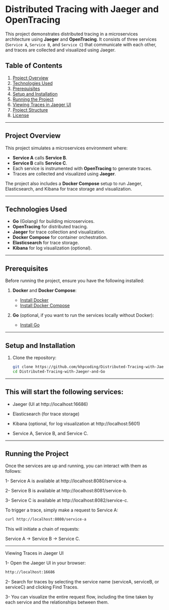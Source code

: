 # Distributed Tracing with Jaeger and OpenTracing

This project demonstrates distributed tracing in a microservices architecture using **Jaeger** and **OpenTracing**. It consists of three services (`Service A`, `Service B`, and `Service C`) that communicate with each other, and traces are collected and visualized using Jaeger.

## Table of Contents

1. [Project Overview](#project-overview)
2. [Technologies Used](#technologies-used)
3. [Prerequisites](#prerequisites)
4. [Setup and Installation](#setup-and-installation)
5. [Running the Project](#running-the-project)
6. [Viewing Traces in Jaeger UI](#viewing-traces-in-jaeger-ui)
7. [Project Structure](#project-structure)
8. [License](#license)

---

## Project Overview

This project simulates a microservices environment where:
- **Service A** calls **Service B**.
- **Service B** calls **Service C**.
- Each service is instrumented with **OpenTracing** to generate traces.
- Traces are collected and visualized using **Jaeger**.

The project also includes a **Docker Compose** setup to run Jaeger, Elasticsearch, and Kibana for trace storage and visualization.

---

## Technologies Used

- **Go** (Golang) for building microservices.
- **OpenTracing** for distributed tracing.
- **Jaeger** for trace collection and visualization.
- **Docker Compose** for container orchestration.
- **Elasticsearch** for trace storage.
- **Kibana** for log visualization (optional).

---

## Prerequisites

Before running the project, ensure you have the following installed:

1. **Docker** and **Docker Compose**:
   - [Install Docker](https://docs.docker.com/get-docker/)
   - [Install Docker Compose](https://docs.docker.com/compose/install/)

2. **Go** (optional, if you want to run the services locally without Docker):
   - [Install Go](https://golang.org/doc/install)

---

## Setup and Installation

1. Clone the repository:
   ```bash
   git clone https://github.com/khpcoding/Distributed-Tracing-with-Jaeger-and-Go.git
   cd Distributed-Tracing-with-Jaeger-and-Go
   ```
---

## This will start the following services:

  - Jaeger (UI at http://localhost:16686)

  - Elasticsearch (for trace storage)

  - Kibana (optional, for log visualization at http://localhost:5601)

  - Service A, Service B, and Service C.

---
## Running the Project

Once the services are up and running, you can interact with them as follows:

1- Service A is available at http://localhost:8080/service-a.

2- Service B is available at http://localhost:8081/service-b.

3- Service C is available at http://localhost:8082/service-c.

To trigger a trace, simply make a request to Service A:

```bash
curl http://localhost:8080/service-a
```
This will initiate a chain of requests:

Service A → Service B → Service C.

---

Viewing Traces in Jaeger UI

1- Open the Jaeger UI in your browser:

```bash
http://localhost:16686
```
2- Search for traces by selecting the service name (serviceA, serviceB, or serviceC) and clicking Find Traces.

3- You can visualize the entire request flow, including the time taken by each service and the relationships between them.


